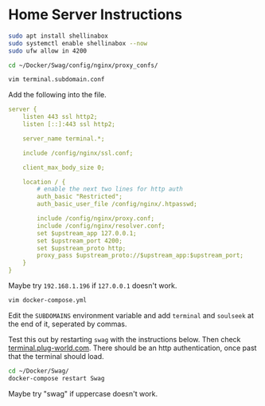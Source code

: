 # Home Server Instructions

```bash
sudo apt install shellinabox
sudo systemctl enable shellinabox --now
sudo ufw allow in 4200

cd ~/Docker/Swag/config/nginx/proxy_confs/

vim terminal.subdomain.conf
```

Add the following into the file.

```yaml
server {
    listen 443 ssl http2;
    listen [::]:443 ssl http2;

    server_name terminal.*;

    include /config/nginx/ssl.conf;

    client_max_body_size 0;

    location / {
        # enable the next two lines for http auth
        auth_basic "Restricted";
        auth_basic_user_file /config/nginx/.htpasswd;

        include /config/nginx/proxy.conf;
        include /config/nginx/resolver.conf;
        set $upstream_app 127.0.0.1;
        set $upstream_port 4200;
        set $upstream_proto http;
        proxy_pass $upstream_proto://$upstream_app:$upstream_port;
    }
}
```

Maybe try `192.168.1.196` if `127.0.0.1` doesn't work.

```bash
vim docker-compose.yml
```

Edit the `SUBDOMAINS` environment variable and add `terminal` and `soulseek` at the end of it, seperated by commas.

Test this out by restarting `swag` with the instructions below. 
Then check [terminal.plug-world.com](https://terminal.plug-world.com). There should be an http authentication, once past that the terminal should load.

```bash
cd ~/Docker/Swag/
docker-compose restart Swag
```
Maybe try "swag" if uppercase doesn't work.
